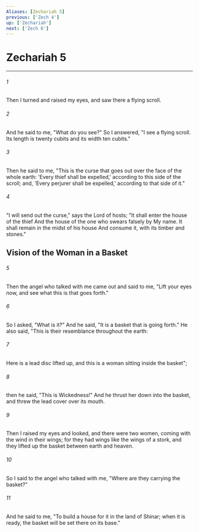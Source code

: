 ```yaml
---
Aliases: [Zechariah 5]
previous: ['Zech 4']
up: ['Zechariah']
next: ['Zech 6']
---
```

# Zechariah 5

***


###### 1 
Then I turned and raised my eyes, and saw there a flying scroll. 

###### 2 
And he said to me, "What do you see?" So I answered, "I see a flying scroll. Its length is twenty cubits and its width ten cubits." 

###### 3 
Then he said to me, "This is the curse that goes out over the face of the whole earth: 'Every thief shall be expelled,' according to this side of the scroll; and, 'Every perjurer shall be expelled,' according to that side of it." 

###### 4 
"I will send out the curse," says the Lord of hosts; "It shall enter the house of the thief And the house of the one who swears falsely by My name. It shall remain in the midst of his house And consume it, with its timber and stones." 

## Vision of the Woman in a Basket 

###### 5 
Then the angel who talked with me came out and said to me, "Lift your eyes now, and see what this is that goes forth." 

###### 6 
So I asked, "What is it?" And he said, "It is a basket that is going forth." He also said, "This is their resemblance throughout the earth: 

###### 7 
Here is a lead disc lifted up, and this is a woman sitting inside the basket"; 

###### 8 
then he said, "This is Wickedness!" And he thrust her down into the basket, and threw the lead cover over its mouth. 

###### 9 
Then I raised my eyes and looked, and there were two women, coming with the wind in their wings; for they had wings like the wings of a stork, and they lifted up the basket between earth and heaven. 

###### 10 
So I said to the angel who talked with me, "Where are they carrying the basket?" 

###### 11 
And he said to me, "To build a house for it in the land of Shinar; when it is ready, the basket will be set there on its base."
